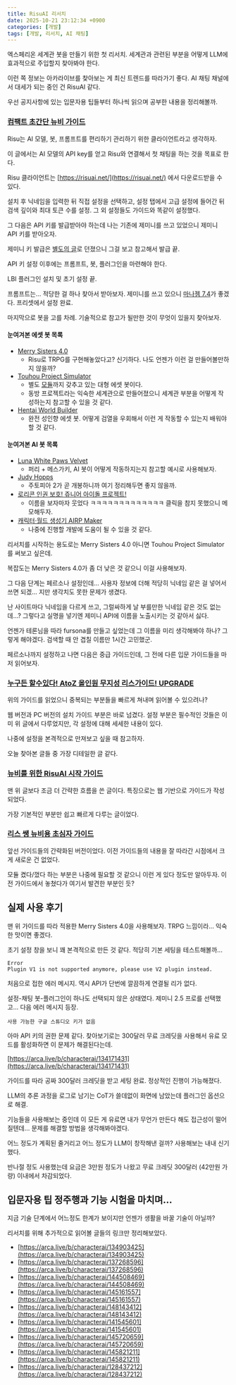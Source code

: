 ```yaml
---
title: RisuAI 리서치
date: 2025-10-21 23:12:34 +0900
categories: [개발]
tags: [개발, 리서치, AI 채팅]
---
```



엑스페리온 세계관 봇을 만들기 위한 첫 리서치. 세계관과 관련된 부분을 어떻게 LLM에 효과적으로 주입할지 찾아봐야 한다.

이런 쪽 정보는 아카라이브를 찾아보는 게 최신 트렌드를 따라가기 좋다. AI 채팅 채널에서 대세가 되는 중인 건 RisuAI 같다.

우선 공지사항에 있는 입문자용 팁들부터 하나씩 읽으며 공부한 내용을 정리해볼까.

### [컴팩트 초간단 뉴비 가이드](https://arca.live/b/characterai/135176527)

Risu는 AI 모델, 봇, 프롬프트를 편리하기 관리하기 위한 클라이언트라고 생각하자.

이 글에서는 AI 모델의 API key를 얻고 Risu와 연결해서 첫 채팅을 하는 것을 목표로 한다.

Risu 클라이언트는 [https://risuai.net/](https://risuai.net/) 에서 다운로드받을 수 있다.

설치 후 닉네임을 입력한 뒤 직접 설정을 선택하고, 설정 탭에서 고급 설정에 들어간 뒤 검색 깊이와 최대 토큰 수를 설정. 그 외 설정들도 가이드와 똑같이 설정했다.

그 다음은 API 키를 발급받아야 하는데 나는 기존에 제미니를 쓰고 있었으니 제미니 API 키를 받아오자.

제미니 키 발급은 [별도의 글](https://arca.live/b/characterai/107645420)로 던졌으니 그걸 보고 참고해서 발급 끝.

API 키 설정 이후에는 프롬프트, 봇, 플러그인을 마련해야 한다.

LBI 플러그인 설치 및 초기 설정 끝.

프롬프트는... 적당한 걸 하나 찾아서 받아보자. 제미니를 쓰고 있으니 [마나젬 7.4](https://arca.live/b/characterai/151038704)가 좋겠다. 프리셋에서 설정 완료.

마지막으로 봇을 고를 차례. 기술적으로 참고가 될만한 것이 무엇이 있을지 찾아보자.

#### 눈여겨본 에셋 봇 목록
- [Merry Sisters 4.0](https://realm.risuai.net/character/76a00b48-f06d-4dac-bd59-58d7c657860f)
  - Risu로 TRPG를 구현해놓았다고? 신기하다. 나도 언젠가 이런 걸 만들어볼만하지 않을까?
- [Touhou Project Simulator](https://realm.risuai.net/character/11d9835d-b0f3-4310-af1d-40f92783f01a)
  - 별도 [모듈](https://drive.proton.me/urls/RJN3X4HZAM#zpZ6qycN3i2Y)까지 갖추고 있는 대형 에셋 봇이다.
  - 동방 프로젝트라는 익숙한 세계관으로 만들어졌으니 세계관 부분을 어떻게 작성하는지 참고할 수 있을 것 같다.
- [Hentai World Builder](https://realm.risuai.net/character/f1af3c4b-7dc2-4067-a3b7-8c5b105dc77b)
  - 완전 성인향 에셋 봇. 어떻게 검열을 우회해서 이런 게 작동할 수 있는지 배워야 할 것 같다.

#### 눈여겨본 AI 봇 목록
- [Luna White Paws Velvet](https://realm.risuai.net/character/59181605-758f-46c3-a5f6-51de9df7caf2)
  - 퍼리 + 메스가키, AI 봇이 어떻게 작동하지는지 참고할 예시로 사용해보자.
- [Judy Hopps](https://chub.ai/characters/EasterEgg/judy-hopps-dcaf62918830)
  - 주토피아 2가 곧 개봉하니까 여기 정리해두면 좋지 않을까.
- [로리콘 인권 보호! 쥬니어 아이돌 프로젝트!](https://realm.risuai.net/character/3bc16030-d4ed-47b1-8e0c-ea370d18ee38)
  - 이름을 보자마자 웃었다 ㅋㅋㅋㅋㅋㅋㅋㅋㅋㅋㅋㅋㅋ 클릭을 참지 못했으니 메모해두자.
- [캐릭터·월드 생성기 AIRP Maker](https://arca.live/b/characterai/149386527)
  - 나중에 진행할 개발에 도움이 될 수 있을 것 같다.

리서치를 시작하는 용도로는 Merry Sisters 4.0 아니면 Touhou Project Simulator를 써보고 싶은데.

복잡도는 Merry Sisters 4.0가 좀 더 낮은 것 같으니 이걸 사용해보자.

그 다음 단계는 페르소나 설정인데... 사용자 정보에 더해 적당히 닉네임 같은 걸 넣어서 쓰면 되겠... 지만 생각치도 못한 문제가 생겼다.

난 사이트마다 닉네임을 다르게 쓰고, 그럴싸하게 날 부를만한 닉네임 같은 것도 없는데...? 그렇다고 실명을 넣기엔 제미니 API에 이름을 노출시키는 것 같아서 싫다.

언젠가 테론님을 따라 fursona를 만들고 싶었는데 그 이름을 미리 생각해봐야 하나? 그렇게 해야겠다. 검색할 때 안 겹칠 이름만 1시간 고민했군.

페르소나까지 설정하고 나면 다음은 중급 가이드인데, 그 전에 다른 입문 가이드들을 마저 읽어보자.

### [누구든 할수있다! AtoZ 올인원 무지성 리스가이드! UPGRADE](https://arca.live/b/characterai/101738913)

위의 가이드를 읽었으니 중복되는 부분들을 빠르게 쳐내며 읽어볼 수 있으려나?

웹 버전과 PC 버전의 설치 가이드 부분은 바로 넘겼다. 설정 부분은 필수적인 것들은 이미 위 글에서 다루었지만, 각 설정에 대해 세세한 내용이 있다.

나중에 설정을 본격적으로 만져보고 싶을 때 참고하자.

오늘 찾아본 글들 중 가장 디테일한 글 같다.

### [뉴비를 위한 RisuAI 시작 가이드](https://arca.live/b/characterai/141635033)

맨 위 글보다 조금 더 간략한 흐름을 쓴 글이다. 특징으로는 웹 기반으로 가이드가 작성되었다.

가장 기본적인 부분만 쉽고 빠르게 다루는 글이었다.

### [리스 쌩 뉴비용 초심자 가이드](https://arca.live/b/characterai/109981320)

앞선 가이드들의 간략화된 버전이었다. 이전 가이드들의 내용을 잘 따라간 시점에서 크게 새로운 건 없었다.

모듈 켰다/껐다 하는 부분은 나중에 필요할 것 같으니 이런 게 있다 정도만 알아두자. 이전 가이드에서 놓쳤다가 여기서 발견한 부분인 듯?

## 실제 사용 후기

맨 위 가이드를 따라 적용한 Merry Sisters 4.0을 사용해보자. TRPG 느낌이라... 익숙한 맛이면 좋겠다.

초기 설정 창을 보니 꽤 본격적으로 만든 것 같다. 적당히 기본 세팅을 테스트해볼까...

```
Error
Plugin V1 is not supported anymore, please use V2 plugin instead.
```

처음으로 접한 에러 메시지. 역시 API가 단번에 깔끔하게 연결될 리가 없다.

설정-채팅 봇-플러그인이 하나도 선택되지 않은 상태였다. 제미니 2.5 프로를 선택했고... 다음 에러 메시지 등장.

`사용 가능한 구글 스튜디오 키가 없음`

아마 API 키의 권한 문제 같다. 찾아보기로는 300달러 무료 크레딧을 사용해서 유료 모드를 활성화하면 이 문제가 해결된다는데.

[https://arca.live/b/characterai/134171431](https://arca.live/b/characterai/134171431)

가이드를 따라 공짜 300달러 크레딧을 받고 세팅 완료. 정상적인 진행이 가능해졌다.

LLM의 추론 과정을 로그로 남기는 CoT가 쓸데없이 화면에 남았는데 플러그인 옵션으로 해결.

기능들을 사용해보는 중인데 이 모든 게 유료면 내가 무언가 만든다 해도 접근성이 떨어질텐데... 문제를 해결할 방법을 생각해봐야겠다.

어느 정도가 계획된 줄거리고 어느 정도가 LLM이 창작해낸 걸까? 사용해보는 내내 신기했다.

반나절 정도 사용했는데 요금은 3만원 정도가 나왔고 무료 크레딧 300달러 (42만원 가량) 이내에서 차감되었다.

## 입문자용 팁 정주행과 기능 시험을 마치며...

지금 기술 단계에서 어느정도 한계가 보이지만 언젠가 생활을 바꿀 기술이 아닐까?

리서치를 위해 추가적으로 읽어볼 글들의 링크만 정리해보았다.

- [https://arca.live/b/characterai/134903425](https://arca.live/b/characterai/134903425)
- [https://arca.live/b/characterai/137268596](https://arca.live/b/characterai/137268596)
- [https://arca.live/b/characterai/144508469](https://arca.live/b/characterai/144508469)
- [https://arca.live/b/characterai/145161557](https://arca.live/b/characterai/145161557)
- [https://arca.live/b/characterai/148143412](https://arca.live/b/characterai/148143412)
- [https://arca.live/b/characterai/141545601](https://arca.live/b/characterai/141545601)
- [https://arca.live/b/characterai/145720659](https://arca.live/b/characterai/145720659)
- [https://arca.live/b/characterai/145821211](https://arca.live/b/characterai/145821211)
- [https://arca.live/b/characterai/128437212](https://arca.live/b/characterai/128437212)
